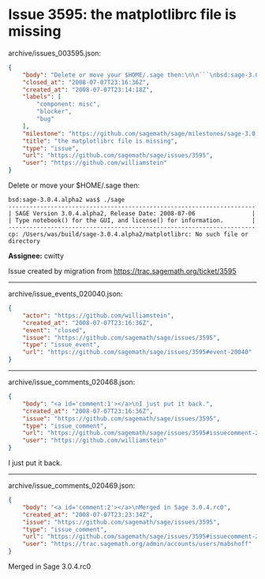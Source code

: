 # Issue 3595: the matplotlibrc file is missing

archive/issues_003595.json:
```json
{
    "body": "Delete or move your $HOME/.sage then:\n\n```\nbsd:sage-3.0.4.alpha2 was$ ./sage\n----------------------------------------------------------------------\n| SAGE Version 3.0.4.alpha2, Release Date: 2008-07-06                |\n| Type notebook() for the GUI, and license() for information.        |\n----------------------------------------------------------------------\ncp: /Users/was/build/sage-3.0.4.alpha2/matplotlibrc: No such file or directory\n```\n\n**Assignee:** cwitty\n\nIssue created by migration from https://trac.sagemath.org/ticket/3595\n\n",
    "closed_at": "2008-07-07T23:16:36Z",
    "created_at": "2008-07-07T23:14:18Z",
    "labels": [
        "component: misc",
        "blocker",
        "bug"
    ],
    "milestone": "https://github.com/sagemath/sage/milestones/sage-3.0.4",
    "title": "the matplotlibrc file is missing",
    "type": "issue",
    "url": "https://github.com/sagemath/sage/issues/3595",
    "user": "https://github.com/williamstein"
}
```
Delete or move your $HOME/.sage then:

```
bsd:sage-3.0.4.alpha2 was$ ./sage
----------------------------------------------------------------------
| SAGE Version 3.0.4.alpha2, Release Date: 2008-07-06                |
| Type notebook() for the GUI, and license() for information.        |
----------------------------------------------------------------------
cp: /Users/was/build/sage-3.0.4.alpha2/matplotlibrc: No such file or directory
```

**Assignee:** cwitty

Issue created by migration from https://trac.sagemath.org/ticket/3595





---

archive/issue_events_020040.json:
```json
{
    "actor": "https://github.com/williamstein",
    "created_at": "2008-07-07T23:16:36Z",
    "event": "closed",
    "issue": "https://github.com/sagemath/sage/issues/3595",
    "type": "issue_event",
    "url": "https://github.com/sagemath/sage/issues/3595#event-20040"
}
```



---

archive/issue_comments_020468.json:
```json
{
    "body": "<a id='comment:1'></a>\nI just put it back.",
    "created_at": "2008-07-07T23:16:36Z",
    "issue": "https://github.com/sagemath/sage/issues/3595",
    "type": "issue_comment",
    "url": "https://github.com/sagemath/sage/issues/3595#issuecomment-20468",
    "user": "https://github.com/williamstein"
}
```

<a id='comment:1'></a>
I just put it back.



---

archive/issue_comments_020469.json:
```json
{
    "body": "<a id='comment:2'></a>\nMerged in Sage 3.0.4.rc0",
    "created_at": "2008-07-07T23:23:34Z",
    "issue": "https://github.com/sagemath/sage/issues/3595",
    "type": "issue_comment",
    "url": "https://github.com/sagemath/sage/issues/3595#issuecomment-20469",
    "user": "https://trac.sagemath.org/admin/accounts/users/mabshoff"
}
```

<a id='comment:2'></a>
Merged in Sage 3.0.4.rc0
